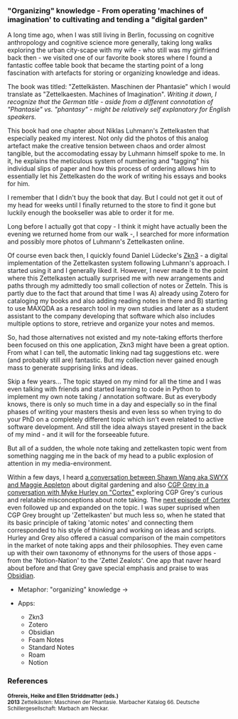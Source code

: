 ### "Organizing" knowledge - From operating 'machines of imagination' to cultivating and tending a "digital garden"

A long time ago, when I was still living in Berlin, focussing on cognitive anthropology and cognitive science more generally, taking long walks exploring the urban city-scape with my wife - who still was my girlfriend back then - we visited one of our favorite book stores where I found a fantastic coffee table book that became the starting point of a long fascination with artefacts for storing or organizing knowledge and ideas.

The book was titled: "Zettelkästen. Maschinen der Phantasie" which I would translate as "Zettelkaesten. Machines of Imagination". *Writing it down, I recognize that the German title - aside from a different connotation of "Phantasie" vs. "phantasy" - might be relatively self explanatory for English speakers.*

This book had one chapter about Niklas Luhmann's Zettelkasten that especially peaked my interest. Not only did the photos of this analog artefact make the creative tension between chaos and order almost tangible, but the accomodating essay by Luhmann himself spoke to me. In it, he explains the meticulous system of numbering and "tagging" his individual slips of paper and how this process of ordering allows him to essentially let his Zettelkasten do the work of writing his essays and books for him.

I remember that I didn't buy the book that day. But I could not get it out of my head for weeks until I finally returned to the store to find it gone but luckily enough the bookseller was able to order it for me. 

Long before I actually got that copy - I think it might have actually been the evening we returned home from our walk -, I searched for more information and possibly more photos of Luhmann's Zettelkasten online.

Of course even back then, I quickly found Daniel Lüdecke's [Zkn3](http://zettelkasten.danielluedecke.de/) - a digital implementation of the Zettelkasten system following Luhmann's approach. I started using it and I generally liked it. However, I never made it to the point where this Zettelkasten actually surprised me with new arrangements and paths through my admittedly too small collection of notes or Zetteln. This is partly due to the fact that around that time I was A) already using Zotero for cataloging my books and also adding reading notes in there and B) starting to use MAXQDA as a research tool in my own studies and later as a student assistant to the company developing that software which also includes multiple options to store, retrieve and organize your notes and memos.

So, had those alternatives not existed and my note-taking efforts therfore been focused on this one application, Zkn3 might have been a great option. From what I can tell, the automatic linking nad tag suggestions etc. were (and probably still are) fantastic. But my collection never gained enough mass to generate supprising links and ideas.

Skip a few years... The topic stayed on my mind for all the time and I was even talking with friends and started learning to code in Python to implement my own note taking / annotation software. But as everybody knows, there is only so much time in a day and especially so in the final phases of writing your masters thesis and even less so when trying to do your PhD on a completely different topic which isn't even related to active software development. And still the idea always stayed present in the back of my mind - and it will for the forseeable future.

But all of a sudden, the whole note taking and zettelkasten topic went from something nagging me in the back of my head to a public explosion of attention in my media-environment.

Within a few days, I heard [a conversation between Shawn Wang aka SWYX and Maggie Appleton](https://swyx.transistor.fm/episodes/weekend-drop-digital-gardening-w-maggie-appleton) about digital gardening and also [CGP Grey in a conversation with Myke Hurley on "Cortex"](https://www.relay.fm/cortex/105) exploring CGP Grey's curious and relatable misconceptions about note taking. The [next episode of Cortex](https://www.relay.fm/cortex/106) even followed up and expanded on the topic. I was super suprised when CGP Grey brought up 'Zettelkasten' but much less so, when he stated that its basic principle of taking 'atomic notes' and connecting them corresponded to his style of thinking and working on ideas and scripts. Hurley and Grey also offered a casual comparison of the main competitors in the market of note taking apps and their philosophies. They even came up with their own taxonomy of ethnonyms for the users of those apps - from the 'Notion-Nation' to the 'Zettel Zealots'. One app that naver heard about before and that Grey gave special emphasis and praise to was [Obsidian](https://obsidian.md/).





- Metaphor: "organizing" knowledge -> 

- Apps:
    - Zkn3
    - Zotero
    - Obsidian
    - Foam Notes
    - Standard Notes
    - Roam
    - Notion




### References
<sub>
    <strong>Gfrereis, Heike and Ellen Striddmatter (eds.)</strong><br/>  
    <strong>2013</strong> Zettelkästen: Maschinen der Phantasie. Marbacher Katalog 66. Deutsche Schillergesellschaft: Marbach am Neckar.
</sub>